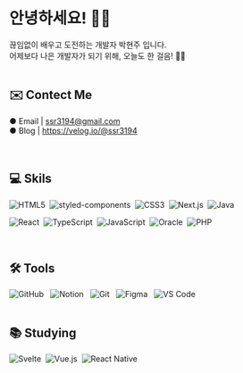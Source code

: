 # 안녕하세요! 👋🏻


끊임없이 배우고 도전하는 개발자 박현주 입니다.<br/>
어제보다 나은 개발자가 되기 위해, 오늘도 한 걸음! 💪🏻
 <br/>
 <br/>
 
 ## ✉️ Contect Me
  ● Email | ssr3194@gmail.com <br/>
  ● Blog  | https://velog.io/@ssr3194
 <br/>
 <br/>
 <br/>

 ## 💻 Skils
 <div>
  <img 
    src="https://img.shields.io/badge/-HTML5-E34F26?style=plastic&logo=html5&logoColor=white" 
    alt="HTML5" 
    data-canonical-src="https://img.shields.io/badge/-HTML5-E34F26?style=plastic&logo=html5&logoColor=white" 
    style="max-width: 100%;">&nbsp;
  <img 
    src="https://img.shields.io/badge/styled--components-DB7093?style=plastic&logo=styled-components&logoColor=white" 
    alt="styled-components" 
    data-canonical-src="https://img.shields.io/badge/styled--components-DB7093?style=plastic&logo=styled-components&logoColor=white" 
    style="max-width: 100%;">&nbsp;
  <img 
    src="https://img.shields.io/badge/-CSS3-1572B6?style=plastic&logo=css3" 
    alt="CSS3" 
    data-canonical-src="https://img.shields.io/badge/-CSS3-1572B6?style=plastic&logo=css3" 
    style="max-width: 100%;">&nbsp;
  <img 
    src="https://img.shields.io/badge/Next.js-000000?style=plastic&logo=next.js&logoColor=white" 
    alt="Next.js" 
    data-canonical-src="https://img.shields.io/badge/Next.js-000000?style=plastic&logo=next.js&logoColor=white" 
    style="max-width: 100%;">&nbsp;
  <img 
    src="https://img.shields.io/badge/Java-ED8B00?style=plastic&logo=openjdk&logoColor=white" 
    alt="Java" 
    data-canonical-src="https://img.shields.io/badge/Java-ED8B00?style=plastic&logo=openjdk&logoColor=white" 
    style="max-width: 100%;">&nbsp;

  <img 
    src="https://img.shields.io/badge/-React-61DAFB?style=plastic&logo=react&logoColor=white" 
    alt="React" 
    data-canonical-src="https://img.shields.io/badge/-React-61DAFB?style=plastic&logo=react&logoColor=white" 
    style="max-width: 100%;">&nbsp;
  <img 
    src="https://img.shields.io/badge/-TypeScript-3178C6?style=plastic&logo=TypeScript&logoColor=white" 
    alt="TypeScript" 
    data-canonical-src="https://img.shields.io/badge/-TypeScript-3178C6?style=plastic&logo=TypeScript&logoColor=white" 
    style="max-width: 100%;">&nbsp;
  <img 
    src="https://img.shields.io/badge/javascript-F7DF1E?style=plastic&logo=javascript&logoColor=20232a" 
    alt="JavaScript" 
    data-canonical-src="https://img.shields.io/badge/javascript-F7DF1E?style=plastic&logo=javascript&logoColor=20232a" 
    style="max-width: 100%;">&nbsp;
  <img 
    src="https://img.shields.io/badge/oracle-DB7093?style=plastic&logo=oracle&logoColor=ffd35b" 
    alt="Oracle" 
    data-canonical-src="https://img.shields.io/badge/oracle-DB7093?style=plastic&logo=oracle&logoColor=ffd35b" 
    style="max-width: 100%;">&nbsp;
  <img 
    src="https://img.shields.io/badge/PHP-777BB4?style=plastic&logo=php&logoColor=white" 
    alt="PHP" 
    data-canonical-src="https://img.shields.io/badge/PHP-777BB4?style=plastic&logo=php&logoColor=white" 
    style="max-width: 100%;">
</div>
 <br>

 ## 🛠 Tools
 <div>
  <img 
    src="https://img.shields.io/badge/github-181717.svg?style=plastic&logo=github&logoColor=white" 
    alt="GitHub" 
    data-canonical-src="https://img.shields.io/badge/github-181717.svg?style=plastic&logo=github&logoColor=white" 
    style="max-width: 100%;">
  &nbsp;
  <img 
    src="https://img.shields.io/badge/Notion-F3F3F3.svg?style=plastic&logo=notion&logoColor=black" 
    alt="Notion" 
    data-canonical-src="https://img.shields.io/badge/Notion-F3F3F3.svg?style=plastic&logo=notion&logoColor=black" 
    style="max-width: 100%;">
  &nbsp;
  <img 
    src="https://img.shields.io/badge/git-F05033.svg?style=plastic&logo=git&logoColor=white" 
    alt="Git" 
    data-canonical-src="https://img.shields.io/badge/git-F05033.svg?style=plastic&logo=git&logoColor=white" 
    style="max-width: 100%;">
  &nbsp;
  <img 
    src="https://img.shields.io/badge/figma-F24E1E.svg?style=plastic&logo=figma&logoColor=white" 
    alt="Figma" 
    data-canonical-src="https://img.shields.io/badge/figma-F24E1E.svg?style=plastic&logo=figma&logoColor=white" 
    style="max-width: 100%;">
  &nbsp;
  <img 
    src="https://img.shields.io/badge/VSCode-2C2C32.svg?style=plastic&logo=visual-studio-code&logoColor=22ABF3" 
    alt="VS Code" 
    data-canonical-src="https://img.shields.io/badge/VSCode-2C2C32.svg?style=plastic&logo=visual-studio-code&logoColor=22ABF3" 
    style="max-width: 100%;">
</div>
 <br/>
 
## 📚 Studying
<div>
  <img 
    src="https://img.shields.io/badge/Svelte-4A4A55?style=plastic&logo=svelte&logoColor=FF3E00" 
    alt="Svelte" 
    data-canonical-src="https://img.shields.io/badge/Svelte-4A4A55?style=plastic&logo=svelte&logoColor=FF3E00" 
    style="max-width: 100%;">&nbsp;
  <img 
    src="https://img.shields.io/badge/Vue.js-35495E?style=plastic&logo=vue.js&logoColor=4FC08D" 
    alt="Vue.js" 
    data-canonical-src="https://img.shields.io/badge/Vue.js-35495E?style=plastic&logo=vue.js&logoColor=4FC08D" 
    style="max-width: 100%;">&nbsp;
  <img 
    src="https://img.shields.io/badge/React_Native-20232A?style=plastic&logo=react&logoColor=61DAFB" 
    alt="React Native" 
    data-canonical-src="https://img.shields.io/badge/React_Native-20232A?style=plastic&logo=react&logoColor=61DAFB" 
    style="max-width: 100%;">
</div>
 
<br/>
<br/>
<br/>
  
